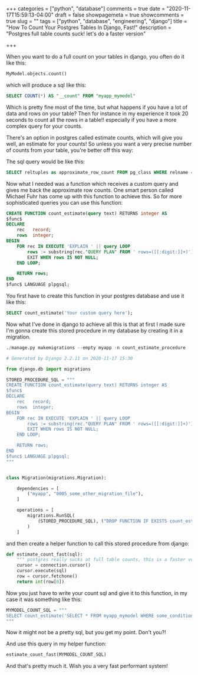 +++
categories = ["python", "database"]
comments = true
date = "2020-11-17T15:59:13-04:00"
draft = false
showpagemeta = true
showcomments = true
slug = ""
tags = ["python", "database", "engineering", "django"]
title = "How To Count Your Postgres Tables In Django, Fast!"
description = "Postgres full table counts suck! let's do a faster version"

+++

When you want to do a full count on your tables in django, you often do it like this:  
```python
MyModel.objects.count()
```
which will produce a sql like this:  
```sql
SELECT COUNT(*) AS "__count" FROM "myapp_mymodel"
```
Which is pretty fine most of the time, but what happens if you have a lot of data and rows on your table? Then for instance in my experience it took 20 seconds to count all the rows in a table!! especially if you have a more complex query for your counts.  

There's an option in postgres called estimate counts, which will give you well, an estimate for your counts! So unless you want a very precise number of counts from your table, you're better off this way:  

The sql query would be like this:  
```sql
SELECT reltuples as approximate_row_count FROM pg_class WHERE relname = 'table_name';
```
Now what I needed was a function which receives a custom query and gives me back the approximate row counts. One smart person called Michael Fuhr has come up with this function to achieve this. So for more sophisticated queries you can use this function:  
```sql
CREATE FUNCTION count_estimate(query text) RETURNS integer AS
$func$
DECLARE
    rec   record;
    rows  integer;
BEGIN
    FOR rec IN EXECUTE 'EXPLAIN ' || query LOOP
        rows := substring(rec."QUERY PLAN" FROM ' rows=([[:digit:]]+)');
        EXIT WHEN rows IS NOT NULL;
    END LOOP;

    RETURN rows;
END
$func$ LANGUAGE plpgsql;
```
You first have to create this function in your postgres database and use it like this:  
```sql
SELECT count_estimate('Your custom query here');
```

Now what I've done in django to achieve all this is that at first I made sure I'm gonna create this stored procedure in my database by creating it in a migration.
```python
./manage.py makemigrations --empty myapp -n count_estimate_procedure
```
```python
# Generated by Django 2.2.11 on 2020-11-17 15:30

from django.db import migrations

STORED_PROCEDURE_SQL = """
CREATE FUNCTION count_estimate(query text) RETURNS integer AS
$func$
DECLARE
    rec   record;
    rows  integer;
BEGIN
    FOR rec IN EXECUTE 'EXPLAIN ' || query LOOP
        rows := substring(rec."QUERY PLAN" FROM ' rows=([[:digit:]]+)');
        EXIT WHEN rows IS NOT NULL;
    END LOOP;

    RETURN rows;
END
$func$ LANGUAGE plpgsql;
"""


class Migration(migrations.Migration):

    dependencies = [
        ("myapp", "0005_some_other_migration_file"),
    ]

    operations = [
        migrations.RunSQL(
            (STORED_PROCEDURE_SQL), ("DROP FUNCTION IF EXISTS count_estimate;")
        )
    ]
```

and then create a helper function to call this stored procedure from django:  
```python
def estimate_count_fast(sql):
    """ postgres really sucks at full table counts, this is a faster version"""
    cursor = connection.cursor()
    cursor.execute(sql)
    row = cursor.fetchone()
    return int(row[0])
```

Now you just have to write your count sql and give it to this function, in my case it was something like this:  
```python
MYMODEL_COUNT_SQL = """
SELECT count_estimate('SELECT * FROM myapp_mymodel WHERE some_condition');
"""
```
Now it might not be a pretty sql, but you get my point. Don't you?!  

And use this query in my helper function:  
```python
estimate_count_fast(MYMODEL_COUNT_SQL)
```
And that's pretty much it. Wish you a very fast performant system!   